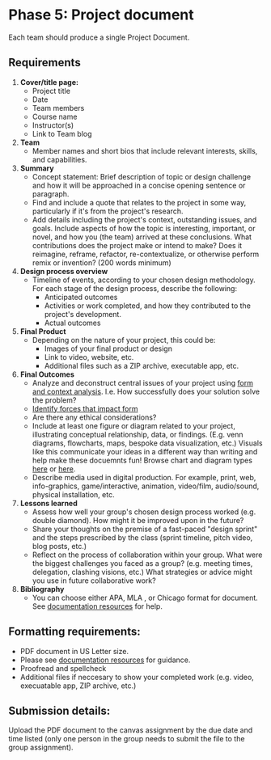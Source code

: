 # Phase 5: Project document

Each team should produce a single Project Document.

## Requirements

1. **Cover/title page:** 
   * Project title
   * Date
   * Team members
   * Course name 
   * Instructor\(s\)
   * Link to Team blog
2. **Team**
   * Member names and short bios that include relevant interests, skills, and capabilities.
3. **Summary**
   * Concept statement: Brief description of topic or design challenge and how it will be approached in a concise opening sentence or paragraph.
   * Find and include a quote that relates to the project in some way, particularly if it's from the project's research.
   * Add details including the project's context, outstanding issues, and goals. Include aspects of how the topic is interesting, important, or novel, and how you \(the team\) arrived at these conclusions. What contributions does the project make or intend to make? Does it reimagine, reframe, refactor, re-contextualize, or otherwise perform remix or invention? \(200 words minimum\)
4. **Design process overview**
   * Timeline of events, according to your chosen design methodology. For each stage of the design process, describe the following:
      * Anticipated outcomes
      * Activities or work completed, and how they contributed to the project's development.
      * Actual outcomes
5. **Final Product**
   * Depending on the nature of your project, this could be:
     * Images of your final product or design
     * Link to video, website, etc. 
     * Additional files such as a ZIP archive, executable app, etc. 
6. **Final Outcomes**
   * Analyze and deconstruct central issues of your project using [form and context analysis](https://www.core77.com/posts/69273/Book-Review-Notes-on-the-Synthesis-of-Form). I.e. How successfully does your solution solve the problem?
   * [Identify forces that impact form](https://vimeo.com/10875362)
   * Are there any ethical considerations?
   * Include at least one figure or diagram related to your project, illustrating conceptual relationship, data, or findings. (E.g. venn diagrams, flowcharts, maps, bespoke data visualization, etc.) Visuals like this communicate your ideas in a different way than writing and help make these docuemnts fun! Browse chart and diagram types [here](https://visualframeworks.com/) or [here](https://datavizproject.com/).
   * Describe media used in digital production. For example, print, web, info-graphics, game/interactive, animation, video/film, audio/sound, physical installation, etc.
7. **Lessons learned**
   * Assess how well your group's chosen design process worked (e.g. double diamond). How might it be improved upon in the future? 
   * Share your thoughts on the premise of a fast-paced "design sprint" and the steps prescribed by the class (sprint timeline, pitch video, blog posts, etc.)
   * Reflect on the process of collaboration within your group. What were the biggest challenges you faced as a group? (e.g. meeting times, delegation, clashing visions, etc.) What strategies or advice might you use in future collaborative work? 
8. **Bibliography**
   * You can choose either APA, MLA , or Chicago format for document. See [documentation resources](/documentation-resources.md) for help.

## Formatting requirements:

* PDF document in US Letter size.
* Please see [documentation resources](/documentation-resources.md) for guidance.
* Proofread and spellcheck
* Additional files if neccesary to show your completed work \(e.g. video, execuatable app, ZIP archive, etc.\)

## Submission details:

Upload the PDF document to the canvas assignment by the due date and time listed \(only one person in the group needs to submit the file to the group assignment\).


